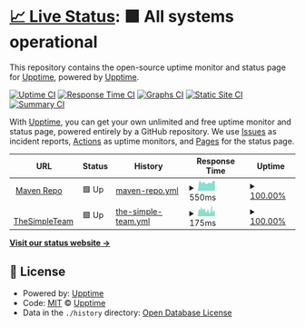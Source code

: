 # [📈 Live Status](https://upptime.github.io/upptime): <!--live status--> **🟩 All systems operational**

This repository contains the open-source uptime monitor and status page for [Upptime](https://upptime.js.org), powered by [Upptime](https://github.com/upptime/upptime).

[![Uptime CI](https://github.com/minemobs/upptime/workflows/Uptime%20CI/badge.svg)](https://github.com/minemobs/upptime/actions?query=workflow%3A%22Uptime+CI%22)
[![Response Time CI](https://github.com/minemobs/upptime/workflows/Response%20Time%20CI/badge.svg)](https://github.com/minemobs/upptime/actions?query=workflow%3A%22Response+Time+CI%22)
[![Graphs CI](https://github.com/minemobs/upptime/workflows/Graphs%20CI/badge.svg)](https://github.com/minemobs/upptime/actions?query=workflow%3A%22Graphs+CI%22)
[![Static Site CI](https://github.com/minemobs/upptime/workflows/Static%20Site%20CI/badge.svg)](https://github.com/minemobs/upptime/actions?query=workflow%3A%22Static+Site+CI%22)
[![Summary CI](https://github.com/minemobs/upptime/workflows/Summary%20CI/badge.svg)](https://github.com/minemobs/upptime/actions?query=workflow%3A%22Summary+CI%22)

With [Upptime](https://upptime.js.org), you can get your own unlimited and free uptime monitor and status page, powered entirely by a GitHub repository. We use [Issues](https://github.com/upptime/upptime/issues) as incident reports, [Actions](https://github.com/minemobs/upptime/actions) as uptime monitors, and [Pages](https://upptime.github.io/upptime) for the status page.

<!--start: status pages-->
<!-- This summary is generated by Upptime (https://github.com/upptime/upptime) -->
<!-- Do not edit this manually, your changes will be overwritten -->
<!-- prettier-ignore -->
| URL | Status | History | Response Time | Uptime |
| --- | ------ | ------- | ------------- | ------ |
| <img alt="" src="https://favicons.githubusercontent.com/maven.galaxyfight.fr" height="13"> [Maven Repo](https://maven.galaxyfight.fr) | 🟩 Up | [maven-repo.yml](https://github.com/Minemobs/uptime/commits/HEAD/history/maven-repo.yml) | <details><summary><img alt="Response time graph" src="./graphs/maven-repo/response-time-week.png" height="20"> 550ms</summary><br><a href="https://minemobs.github.io/uptime/history/maven-repo"><img alt="Response time 550" src="https://img.shields.io/endpoint?url=https%3A%2F%2Fraw.githubusercontent.com%2FMinemobs%2Fuptime%2FHEAD%2Fapi%2Fmaven-repo%2Fresponse-time.json"></a><br><a href="https://minemobs.github.io/uptime/history/maven-repo"><img alt="24-hour response time 550" src="https://img.shields.io/endpoint?url=https%3A%2F%2Fraw.githubusercontent.com%2FMinemobs%2Fuptime%2FHEAD%2Fapi%2Fmaven-repo%2Fresponse-time-day.json"></a><br><a href="https://minemobs.github.io/uptime/history/maven-repo"><img alt="7-day response time 550" src="https://img.shields.io/endpoint?url=https%3A%2F%2Fraw.githubusercontent.com%2FMinemobs%2Fuptime%2FHEAD%2Fapi%2Fmaven-repo%2Fresponse-time-week.json"></a><br><a href="https://minemobs.github.io/uptime/history/maven-repo"><img alt="30-day response time 550" src="https://img.shields.io/endpoint?url=https%3A%2F%2Fraw.githubusercontent.com%2FMinemobs%2Fuptime%2FHEAD%2Fapi%2Fmaven-repo%2Fresponse-time-month.json"></a><br><a href="https://minemobs.github.io/uptime/history/maven-repo"><img alt="1-year response time 550" src="https://img.shields.io/endpoint?url=https%3A%2F%2Fraw.githubusercontent.com%2FMinemobs%2Fuptime%2FHEAD%2Fapi%2Fmaven-repo%2Fresponse-time-year.json"></a></details> | <details><summary><a href="https://minemobs.github.io/uptime/history/maven-repo">100.00%</a></summary><a href="https://minemobs.github.io/uptime/history/maven-repo"><img alt="All-time uptime 100.00%" src="https://img.shields.io/endpoint?url=https%3A%2F%2Fraw.githubusercontent.com%2FMinemobs%2Fuptime%2FHEAD%2Fapi%2Fmaven-repo%2Fuptime.json"></a><br><a href="https://minemobs.github.io/uptime/history/maven-repo"><img alt="24-hour uptime 100.00%" src="https://img.shields.io/endpoint?url=https%3A%2F%2Fraw.githubusercontent.com%2FMinemobs%2Fuptime%2FHEAD%2Fapi%2Fmaven-repo%2Fuptime-day.json"></a><br><a href="https://minemobs.github.io/uptime/history/maven-repo"><img alt="7-day uptime 100.00%" src="https://img.shields.io/endpoint?url=https%3A%2F%2Fraw.githubusercontent.com%2FMinemobs%2Fuptime%2FHEAD%2Fapi%2Fmaven-repo%2Fuptime-week.json"></a><br><a href="https://minemobs.github.io/uptime/history/maven-repo"><img alt="30-day uptime 100.00%" src="https://img.shields.io/endpoint?url=https%3A%2F%2Fraw.githubusercontent.com%2FMinemobs%2Fuptime%2FHEAD%2Fapi%2Fmaven-repo%2Fuptime-month.json"></a><br><a href="https://minemobs.github.io/uptime/history/maven-repo"><img alt="1-year uptime 100.00%" src="https://img.shields.io/endpoint?url=https%3A%2F%2Fraw.githubusercontent.com%2FMinemobs%2Fuptime%2FHEAD%2Fapi%2Fmaven-repo%2Fuptime-year.json"></a></details>
| <img alt="" src="https://favicons.githubusercontent.com/thesimpleteam.net" height="13"> [TheSimpleTeam](https://thesimpleteam.net) | 🟩 Up | [the-simple-team.yml](https://github.com/Minemobs/uptime/commits/HEAD/history/the-simple-team.yml) | <details><summary><img alt="Response time graph" src="./graphs/the-simple-team/response-time-week.png" height="20"> 175ms</summary><br><a href="https://minemobs.github.io/uptime/history/the-simple-team"><img alt="Response time 175" src="https://img.shields.io/endpoint?url=https%3A%2F%2Fraw.githubusercontent.com%2FMinemobs%2Fuptime%2FHEAD%2Fapi%2Fthe-simple-team%2Fresponse-time.json"></a><br><a href="https://minemobs.github.io/uptime/history/the-simple-team"><img alt="24-hour response time 175" src="https://img.shields.io/endpoint?url=https%3A%2F%2Fraw.githubusercontent.com%2FMinemobs%2Fuptime%2FHEAD%2Fapi%2Fthe-simple-team%2Fresponse-time-day.json"></a><br><a href="https://minemobs.github.io/uptime/history/the-simple-team"><img alt="7-day response time 175" src="https://img.shields.io/endpoint?url=https%3A%2F%2Fraw.githubusercontent.com%2FMinemobs%2Fuptime%2FHEAD%2Fapi%2Fthe-simple-team%2Fresponse-time-week.json"></a><br><a href="https://minemobs.github.io/uptime/history/the-simple-team"><img alt="30-day response time 175" src="https://img.shields.io/endpoint?url=https%3A%2F%2Fraw.githubusercontent.com%2FMinemobs%2Fuptime%2FHEAD%2Fapi%2Fthe-simple-team%2Fresponse-time-month.json"></a><br><a href="https://minemobs.github.io/uptime/history/the-simple-team"><img alt="1-year response time 175" src="https://img.shields.io/endpoint?url=https%3A%2F%2Fraw.githubusercontent.com%2FMinemobs%2Fuptime%2FHEAD%2Fapi%2Fthe-simple-team%2Fresponse-time-year.json"></a></details> | <details><summary><a href="https://minemobs.github.io/uptime/history/the-simple-team">100.00%</a></summary><a href="https://minemobs.github.io/uptime/history/the-simple-team"><img alt="All-time uptime 100.00%" src="https://img.shields.io/endpoint?url=https%3A%2F%2Fraw.githubusercontent.com%2FMinemobs%2Fuptime%2FHEAD%2Fapi%2Fthe-simple-team%2Fuptime.json"></a><br><a href="https://minemobs.github.io/uptime/history/the-simple-team"><img alt="24-hour uptime 100.00%" src="https://img.shields.io/endpoint?url=https%3A%2F%2Fraw.githubusercontent.com%2FMinemobs%2Fuptime%2FHEAD%2Fapi%2Fthe-simple-team%2Fuptime-day.json"></a><br><a href="https://minemobs.github.io/uptime/history/the-simple-team"><img alt="7-day uptime 100.00%" src="https://img.shields.io/endpoint?url=https%3A%2F%2Fraw.githubusercontent.com%2FMinemobs%2Fuptime%2FHEAD%2Fapi%2Fthe-simple-team%2Fuptime-week.json"></a><br><a href="https://minemobs.github.io/uptime/history/the-simple-team"><img alt="30-day uptime 100.00%" src="https://img.shields.io/endpoint?url=https%3A%2F%2Fraw.githubusercontent.com%2FMinemobs%2Fuptime%2FHEAD%2Fapi%2Fthe-simple-team%2Fuptime-month.json"></a><br><a href="https://minemobs.github.io/uptime/history/the-simple-team"><img alt="1-year uptime 100.00%" src="https://img.shields.io/endpoint?url=https%3A%2F%2Fraw.githubusercontent.com%2FMinemobs%2Fuptime%2FHEAD%2Fapi%2Fthe-simple-team%2Fuptime-year.json"></a></details>

<!--end: status pages-->

[**Visit our status website →**](https://upptime.github.io/upptime)

## 📄 License

- Powered by: [Upptime](https://github.com/upptime/upptime)
- Code: [MIT](./LICENSE) © [Upptime](https://upptime.js.org)
- Data in the `./history` directory: [Open Database License](https://opendatacommons.org/licenses/odbl/1-0/)
